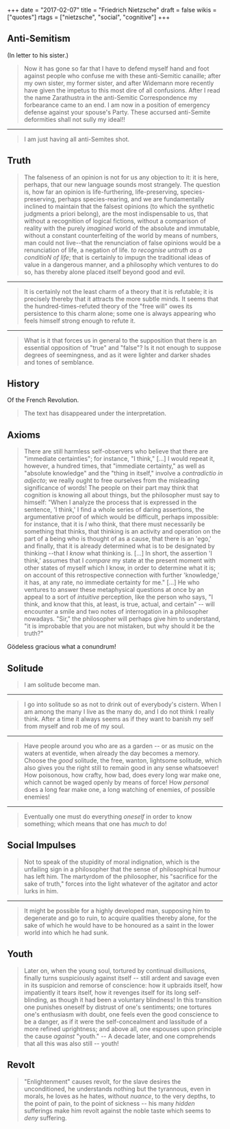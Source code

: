 +++
date = "2017-02-07"
title = "Friedrich Nietzsche"
draft = false
wikis = ["quotes"]
rtags = ["nietzsche", "social", "cognitive"]
+++

## Anti-Semitism

(In letter to his sister.)

> Now it has gone so far that I have to defend myself hand and foot against
> people who confuse me with these anti-Semitic canaille; after my own sister,
> my former sister, and after Widemann more recently have given the impetus to
> this most dire of all confusions. After I read the name Zarathustra in the
> anti-Semitic Correspondence my forbearance came to an end. I am now in a
> position of emergency defense against your spouse's Party. These accursed
> anti-Semite deformities shall not sully my ideal!!

---

> I am just having all anti-Semites shot.

## Truth

> The falseness of an opinion is not for us any objection to it: it is here,
> perhaps, that our new language sounds most strangely. The question is, how
> far an opinion is life-furthering, life-preserving, species-preserving,
> perhaps species-rearing, and we are fundamentally inclined to maintain that
> the falsest opinions (to which the synthetic judgments a priori belong), are
> the most indispensable to us, that without a recognition of logical fictions,
> without a comparison of reality with the purely *imagined* world of the
> absolute and immutable, without a constant counterfeiting of the world by
> means of numbers, man could not live--that the renunciation of false opinions
> would be a renunciation of life, a negation of life. *to recognise untruth as
> a conditioN of life*; that is certainly to impugn the traditional ideas of
> value in a dangerous manner, and a philosophy which ventures to do so, has
> thereby alone placed itself beyond good and evil.

---

> It is certainly not the least charm of a theory that it is refutable; it is
> precisely thereby that it attracts the more subtle minds. It seems that the
> hundred-times-refuted theory of the "free will" owes its persistence to this
> charm alone; some one is always appearing who feels himself strong enough to
> refute it.

---

> What is it that forces us in general to the supposition that there is an
> essential opposition of "true" and "false"? Is it not enough to suppose
> degrees of seemingness, and as it were lighter and darker shades and tones of
> semblance.

## History

Of the French Revolution.

> The text has disappeared under the interpretation.

## Axioms

> There are still harmless self-observers who believe that there are "immediate
> certainties"; for instance, "I think," [...] I would repeat it, however, a
> hundred times, that "immediate certainty," as well as "absolute knowledge"
> and the "thing in itself," involve a *contradictio in adjecto*; we really
> ought to free ourselves from the misleading significance of words! The people
> on their part may think that cognition is knowing all about things, but the
> philosopher must say to himself: "When I analyze the process that is
> expressed in the sentence, 'I think,' I find a whole series of daring
> assertions, the argumentative proof of which would be difficult, perhaps
> impossible: for instance, that it is *I* who think, that there must
> necessarily be something that thinks, that thinking is an activity and
> operation on the part of a being who is thought of as a cause, that there is
> an 'ego,' and finally, that it is already determined what is to be designated
> by thinking --that I *know* what thinking is. [...] In short, the assertion
> 'I think,' assumes that I *compare* my state at the present moment with other
> states of myself which I know, in order to determine what it is; on account
> of this retrospective connection with further 'knowledge,' it has, at any
> rate, no immediate certainty for me." [...] He who ventures to answer these
> metaphysical questions at once by an appeal to a sort of *intuitive*
> perception, like the person who says, "I think, and know that this, at least,
> is true, actual, and certain" -- will encounter a smile and two notes of
> interrogation in a philosopher nowadays. "Sir," the philosopher will perhaps
> give him to understand, "it is improbable that you are not mistaken, but why
> should it be the truth?"

Gödeless gracious what a conundrum!

## Solitude

> I am solitude become man.

---

> I go into solitude so as not to drink out of everybody's cistern. When I am
> among the many I live as the many do, and I do not think I really think.
> After a time it always seems as if they want to banish my self from myself
> and rob me of my soul.

---

> Have people around you who are as a garden -- or as music on the waters at
> eventide, when already the day becomes a memory. Choose the *good* solitude,
> the free, wanton, lightsome solitude, which also gives you the right still to
> remain good in any sense whatsoever! How poisonous, how crafty, how bad, does
> every long war make one, which cannot be waged openly by means of force! How
> *personal* does a long fear make one, a long watching of enemies, of possible
> enemies!

---

> Eventually one must do everything *oneself* in order to know something; which means that one has *much* to do!

## Social Impulses

> Not to speak of the stupidity of moral indignation, which is the unfailing
> sign in a philosopher that the sense of philosophical humour has left him.
> The martyrdom of the philosopher, his "sacrifice for the sake of truth,"
> forces into the light whatever of the agitator and actor lurks in him.

---

> It might be possible for a highly developed man, supposing him to degenerate
> and go to ruin, to acquire qualities thereby alone, for the sake of which he
> would have to be honoured as a saint in the lower world into which he had
> sunk.

## Youth

> Later on, when the young soul, tortured by continual disillusions, finally
> turns suspiciously against itself -- still ardent and savage even in its
> suspicion and remorse of conscience: how it upbraids itself, how impatiently
> it tears itself, how it revenges itself for its long self-blinding, as though
> it had been a voluntary blindness! In this transition one punishes oneself by
> distrust of one's sentiments; one tortures one's enthusiasm with doubt, one
> feels even the good conscience to be a danger, as if it were the
> self-concealment and lassitude of a more refined uprightness; and above all,
> one espouses upon principle the cause *against* "youth." -- A decade later,
> and one comprehends that all this was also still -- youth!

## Revolt

> "Enlightenment" causes revolt, for the slave desires the unconditioned, he
> understands nothing but the tyrannous, even in morals, he loves as he hates,
> without *nuance*, to the very depths, to the point of pain, to the point of
> sickness -- his many *hidden* sufferings make him revolt against the noble
> taste which seems to *deny* suffering.
